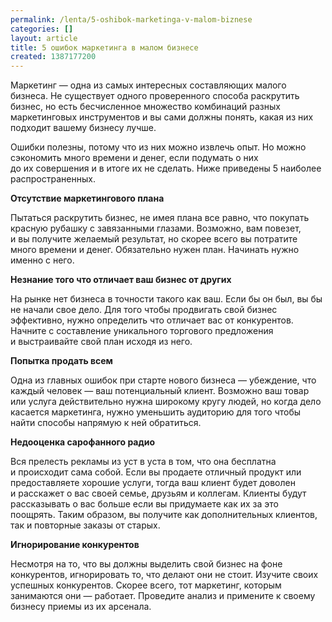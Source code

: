 ```yaml
---
permalink: /lenta/5-oshibok-marketinga-v-malom-biznese
categories: []
layout: article
title: 5 ошибок маркетинга в малом бизнесе
created: 1387177200
---
```

Маркетинг — одна из самых интересных составляющих малого бизнеса. Не существует одного проверенного способа раскрутить бизнес, но есть бесчисленное множество комбинаций разных маркетинговых инструментов и вы сами должны понять, какая из них подходит вашему бизнесу лучше.

Ошибки полезны, потому что из них можно извлечь опыт. Но можно сэкономить много времени и денег, если подумать о них до их совершения и в итоге их не сделать. Ниже приведены 5 наиболее распространенных.

**Отсутствие маркетингового плана**

Пытаться раскрутить бизнес, не имея плана все равно, что покупать красную рубашку с завязанными глазами. Возможно, вам повезет, и вы получите желаемый результат, но скорее всего вы потратите много времени и денег. Обязательно нужен план. Начинать нужно именно с него.

**Незнание того что отличает ваш бизнес от других**

На рынке нет бизнеса в точности такого как ваш. Если бы он был, вы бы не начали свое дело. Для того чтобы продвигать свой бизнес эффективно, нужно определить что отличает вас от конкурентов. Начните с составление уникального торгового предложения и выстраивайте свой план исходя из него.

**Попытка продать всем**

Одна из главных ошибок при старте нового бизнеса — убеждение, что каждый человек — ваш потенциальный клиент. Возможно ваш товар или услуга действительно нужна широкому кругу людей, но когда дело касается маркетинга, нужно уменьшить аудиторию для того чтобы найти способы напрямую к ней обратиться.

**Недооценка сарофанного радио**

Вся прелесть рекламы из уст в уста в том, что она бесплатна и происходит сама собой. Если вы продаете отличный продукт или предоставляете хорошие услуги, тогда ваш клиент будет доволен и расскажет о вас своей семье, друзьям и коллегам. Клиенты будут рассказывать о вас больше если вы придумаете как их за это поощрять. Таким образом, вы получите как дополнительных клиентов, так и повторные заказы от старых.

**Игнорирование конкурентов**

Несмотря на то, что вы должны выделить свой бизнес на фоне конкурентов, игнорировать то, что делают они не стоит. Изучите своих успешных конкурентов. Скорее всего, тот маркетинг, которым занимаются они — работает. Проведите анализ и примените к своему бизнесу приемы из их арсенала.
